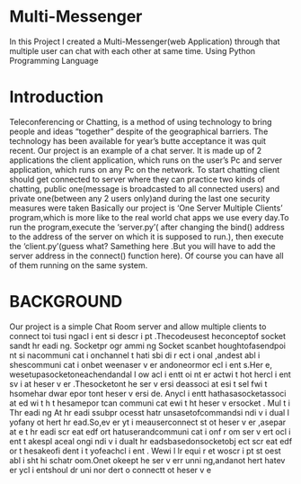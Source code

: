 # Multi-Messenger
In this Project I created a Multi-Messenger(web Application) through that multiple user can chat with each other at same time. Using Python Programming Language 

# Introduction
Teleconferencing or Chatting, is a method of using technology to bring people and ideas “together” despite of the geographical barriers. The
technology has been available for year’s butte acceptance it was quit recent. Our project is an example of a chat server. It is made up of 2
applications the client application, which runs on the user’s Pc and server application, which runs on any Pc on the network. To start
chatting client should get connected to server where they can practice two kinds of chatting, public one(message is broadcasted to all
connected users) and private one(between any 2 users only)and during the last one security measures were taken
Basically our project is ‘One Server Multiple Clients’ program,which is more like to the real world chat apps we use every day.To run the program,execute the ‘server.py’( after changing the bind()
address to the address of the server on which it is supposed to run.), then execute the ‘client.py’(guess what? Samething here .But you will
have to add the server address in the connect() function here). Of course you can have all of them running on the same system. 

# BACKGROUND
Our project is a simple Chat Room server and allow multiple clients to connect toi tusi ngacl i ent si descr i pt .Thecodeusest heconceptof
socket sandt hr eadi ng.
Socketpr ogr ammi ng
Socket scanbet houghtofasendpoi nt si nacommuni cat i onchannel
t hati sbi di r ect i onal ,andest abl i shescommuni cat i onbet weenaser v er
andoneormor ecl i ent s.Her e, wesetupasocketoneachendandal l ow
acl i entt oi nt er actwi t hot hercl i ent sv i at heser v er .Thesocketont he
ser v ersi deassoci at esi t sel fwi t hsomehar dwar epor tont heser v ersi de.
Anycl i entt hathasasocketassoci at ed wi t h t hesamepor tcan
communi cat ewi t ht heser v ersocket .
Mul t i Thr eadi ng
At hr eadi ssubpr ocesst hatr unsasetofcommandsi ndi v i dual l yofany
ot hert hr ead.So,ev er yt i meauserconnect st ot heser v er ,asepar at e
t hr eadi scr eat edf ort hatuserandcommuni cat i onf r om ser v ert ocl i ent
t akespl aceal ongi ndi v i dualt hr eadsbasedonsocketobj ect scr eat edf or
t hesakeofi dent i t yofeachcl i ent .
Wewi l lr equi r et woscr i pt st oest abl i sht hi schatr oom.Onet okeept he
ser v err unni ng,andanot hert hatev er ycl i entshoul dr uni nor dert o
connectt ot heser v e
